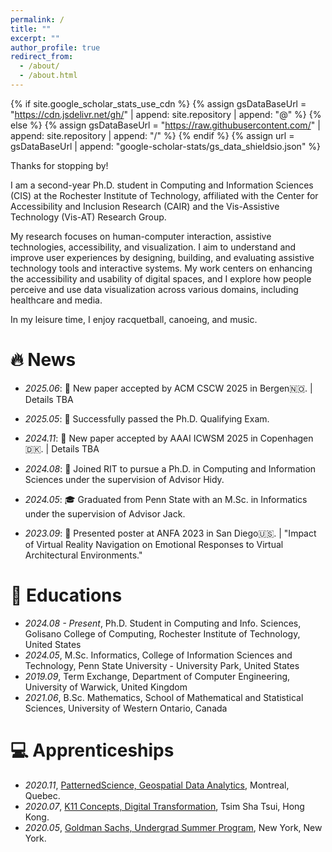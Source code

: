 ```yaml
---
permalink: /
title: ""
excerpt: ""
author_profile: true
redirect_from: 
  - /about/
  - /about.html
---
```


{% if site.google_scholar_stats_use_cdn %}
{% assign gsDataBaseUrl = "https://cdn.jsdelivr.net/gh/" | append: site.repository | append: "@" %}
{% else %}
{% assign gsDataBaseUrl = "https://raw.githubusercontent.com/" | append: site.repository | append: "/" %}
{% endif %}
{% assign url = gsDataBaseUrl | append: "google-scholar-stats/gs_data_shieldsio.json" %}

<span class='anchor' id='about-me'></span>

Thanks for stopping by!

I am a second-year Ph.D. student in Computing and Information Sciences (CIS) at the Rochester Institute of Technology, affiliated with the Center for Accessibility and Inclusion Research (CAIR) and the Vis-Assistive Technology (Vis-AT) Research Group.

My research focuses on human-computer interaction, assistive technologies, accessibility, and visualization. I aim to understand and improve user experiences by designing, building, and evaluating assistive technology tools and interactive systems. My work centers on enhancing the accessibility and usability of digital spaces, and I explore how people perceive and use data visualization across various domains, including healthcare and media.

In my leisure time, I enjoy racquetball, canoeing, and music.


# 🔥 News
- *2025.06*: 🎉 New paper accepted by ACM CSCW 2025 in Bergen🇳🇴. | Details TBA

- *2025.05*: 📖 Successfully passed the Ph.D. Qualifying Exam.

- *2024.11*: 🎉 New paper accepted by AAAI ICWSM 2025 in Copenhagen🇩🇰. | Details TBA

- *2024.08*: 📖 Joined RIT to pursue a Ph.D. in Computing and Information Sciences under the supervision of Advisor Hidy.

- *2024.05*: 🎓 Graduated from Penn State with an M.Sc. in Informatics under the supervision of Advisor Jack.

- *2023.09*: 🎉 Presented poster at ANFA 2023 in San Diego🇺🇸. | "Impact of Virtual Reality Navigation on Emotional Responses to Virtual Architectural Environments."

<!-- - *2023.09*: 🎉Abstract Accepted by ANFA 2023, San Diego.  -->

<!-- - *2020.08*: 🎉Abstract Accepted by IACHSS 2020, Milan. | Social Support of Life-Simulation Video Games -->

<!-- # 📝 Publications 
🚧detour en route🚧... -->

<!-- <div class='paper-box'><div class='paper-box-image'><div><div class="badge">CVPR 2016</div><img src='images/500x300.png' alt="sym" width="100%"></div></div> -->
<!-- <div class='paper-box-text' markdown="1"> -->

<!-- [Deep Residual Learning for Image Recognition](https://openaccess.thecvf.com/content_cvpr_2016/papers/He_Deep_Residual_Learning_CVPR_2016_paper.pdf) -->

<!-- **Kaiming He**, Xiangyu Zhang, Shaoqing Ren, Jian Sun -->

<!-- [**Project**](https://scholar.google.com/citations?view_op=view_citation&hl=zh-CN&user=DhtAFkwAAAAJ&citation_for_view=DhtAFkwAAAAJ:ALROH1vI_8AC) <strong><span class='show_paper_citations' data='DhtAFkwAAAAJ:ALROH1vI_8AC'></span></strong> -->
<!-- - Lorem ipsum dolor sit amet, consectetur adipiscing elit. Vivamus ornare aliquet ipsum, ac tempus justo dapibus sit amet.  -->
<!-- </div>
</div> -->

<!-- - [Lorem ipsum dolor sit amet, consectetur adipiscing elit. Vivamus ornare aliquet ipsum, ac tempus justo dapibus sit amet](https://github.com), A, B, C, **CVPR 2020** -->

<!-- # 🎖 Honors and Awards
🚧detour en route🚧... -->

<!-- - *2021.10* Lorem ipsum dolor sit amet, consectetur adipiscing elit. Vivamus ornare aliquet ipsum, ac tempus justo dapibus sit amet. 
- *2021.09* Lorem ipsum dolor sit amet, consectetur adipiscing elit. Vivamus ornare aliquet ipsum, ac tempus justo dapibus sit amet.  -->

# 📖 Educations
- *2024.08 - Present*, Ph.D. Student in Computing and Info. Sciences, Golisano College of Computing, Rochester Institute of Technology, United States
- *2024.05*, M.Sc. Informatics, College of Information Sciences and Technology, Penn State University - University Park, United States
- *2019.09*, Term Exchange, Department of Computer Engineering, University of Warwick, United Kingdom
- *2021.06*, B.Sc. Mathematics, School of Mathematical and Statistical Sciences, University of Western Ontario, Canada

<!-- # 💬 Invited Talks
🚧detour🚧... -->

<!-- - *2021.06*, Lorem ipsum dolor sit amet, consectetur adipiscing elit. Vivamus ornare aliquet ipsum, ac tempus justo dapibus sit amet. 
- *2021.03*, Lorem ipsum dolor sit amet, consectetur adipiscing elit. Vivamus ornare aliquet ipsum, ac tempus justo dapibus sit amet.  \| [\[video\]](https://github.com/) -->

# 💻 Apprenticeships

- *2020.11*, [PatternedScience, Geospatial Data Analytics](https://www.patterned.science/), Montreal, Quebec.
- *2020.07*, [K11 Concepts, Digital Transformation](https://www.k11musea.com/), Tsim Sha Tsui, Hong Kong.
- *2020.05*, [Goldman Sachs, Undergrad Summer Program](https://www.goldmansachs.com/), New York, New York.